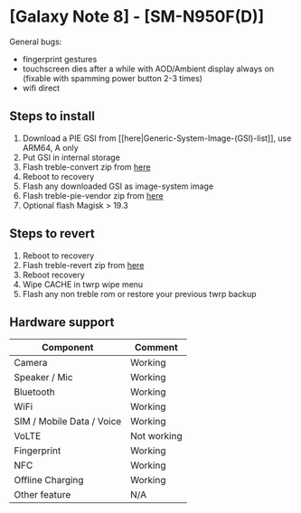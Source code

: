 # [Galaxy Note 8] - [SM-N950F(D)]

General bugs:
- fingerprint gestures
- touchscreen dies after a while with AOD/Ambient display always on (fixable with spamming power button 2-3 times)
- wifi direct

## Steps to install
1. Download a PIE GSI from [[here|Generic-System-Image-(GSI)-list]], use ARM64, A only
2. Put GSI in internal storage
3. Flash treble-convert zip from [here](https://mega.nz/#!LowzWQaL!1FPz7HgKGCvZjNHkaTVaAUiKQ0Sj5JmcBCFGwEIikbc)
4. Reboot to recovery
5. Flash any downloaded GSI as image-system image
6. Flash treble-pie-vendor zip from [here](https://mega.nz/#!T1plkYSZ!7XXrsIxArEc83uHrczJSePRqeIj7gt2k_3YzhN9bcyc)
7. Optional flash Magisk > 19.3

## Steps to revert

1) Reboot to recovery
2) Flash treble-revert zip from [here](https://mega.nz/#!L1hjnCIb!QnCkXV2z3Jdwl-15yi9xd7U-NMRyMvZOsRRmW0bew-8)
3) Reboot recovery
4) Wipe CACHE in twrp wipe menu
5) Flash any non treble rom or restore your previous twrp backup


## Hardware support

| Component                 |      Comment                                              |
|---------------------------|-----------------------------------------------------------|
| Camera                    | Working                                                   |
| Speaker / Mic             | Working                                                   |
| Bluetooth                 | Working                                                   |
| WiFi                      | Working                                                   |
| SIM / Mobile Data / Voice | Working                                                   |
| VoLTE                     | Not working                                               |
| Fingerprint               | Working                                                   |
| NFC                       | Working                                                   |
| Offline Charging          | Working                                            |
| Other feature             | N/A                                                       |